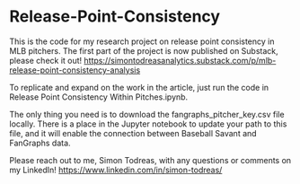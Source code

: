 # Release-Point-Consistency
This is the code for my research project on release point consistency in MLB pitchers. The first part of the project is now published on Substack, please check it out!
https://simontodreasanalytics.substack.com/p/mlb-release-point-consistency-analysis

To replicate and expand on the work in the article, just run the code in Release Point Consistency Within Pitches.ipynb.

The only thing you need is to download the fangraphs_pitcher_key.csv file locally. There is a place in the Jupyter notebook to update your path to this file, and it will enable the connection between Baseball Savant and FanGraphs data.

Please reach out to me, Simon Todreas, with any questions or comments on my LinkedIn! 
https://www.linkedin.com/in/simon-todreas/
